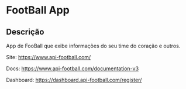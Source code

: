 # FootBall App

## Descrição

App de FooBall que exibe informações do seu time do coração e outros.

Site: https://www.api-football.com/

Docs: https://www.api-football.com/documentation-v3

Dashboard: https://dashboard.api-football.com/register/
